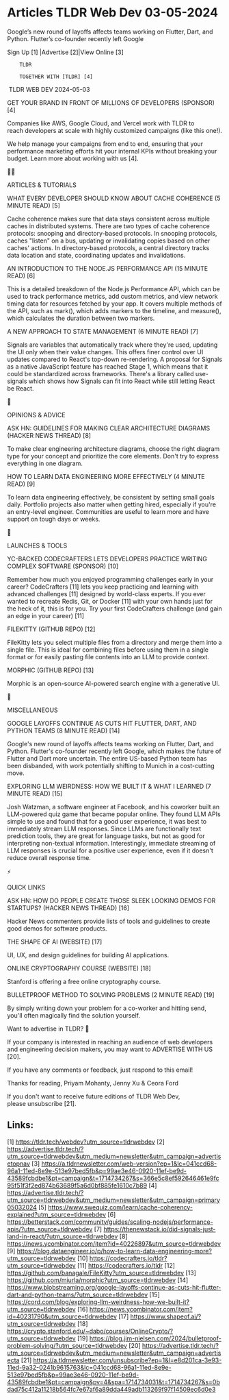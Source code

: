 # Articles TLDR Web Dev 03-05-2024

Google’s new round of layoffs affects teams working on Flutter,
Dart, and Python. Flutter’s co-founder recently left Google  

 Sign Up [1] |Advertise [2]|View Online [3] 

		TLDR 

		TOGETHER WITH [TLDR] [4]

 TLDR WEB DEV 2024-05-03

 GET YOUR BRAND IN FRONT OF MILLIONS OF DEVELOPERS (SPONSOR) [4] 

 Companies like AWS, Google Cloud, and Vercel work with TLDR to
reach developers at scale with highly customized campaigns (like
this one!).

We help manage your campaigns from end to end, ensuring that your
performance marketing efforts hit your internal KPIs without breaking
your budget. Learn more about working with us [4].

🧑‍💻 

ARTICLES & TUTORIALS

 WHAT EVERY DEVELOPER SHOULD KNOW ABOUT CACHE COHERENCE (5 MINUTE
READ) [5] 

 Cache coherence makes sure that data stays consistent across multiple
caches in distributed systems. There are two types of cache coherence
protocols: snooping and directory-based protocols. In snooping
protocols, caches "listen" on a bus, updating or invalidating copies
based on other caches' actions. In directory-based protocols, a
central directory tracks data location and state, coordinating updates
and invalidations. 

 AN INTRODUCTION TO THE NODE.JS PERFORMANCE API (15 MINUTE READ) [6] 

 This is a detailed breakdown of the Node.js Performance API, which
can be used to track performance metrics, add custom metrics, and view
network timing data for resources fetched by your app. It covers
multiple methods of the API, such as mark(), which adds markers to the
timeline, and measure(), which calculates the duration between two
markers. 

 A NEW APPROACH TO STATE MANAGEMENT (6 MINUTE READ) [7] 

 Signals are variables that automatically track where they're used,
updating the UI only when their value changes. This offers finer
control over UI updates compared to React's top-down re-rendering. A
proposal for Signals as a native JavaScript feature has reached Stage
1, which means that it could be standardized across frameworks.
There's a library called use-signals which shows how Signals can fit
into React while still letting React be React. 

🧠 

OPINIONS & ADVICE

 ASK HN: GUIDELINES FOR MAKING CLEAR ARCHITECTURE DIAGRAMS (HACKER
NEWS THREAD) [8] 

 To make clear engineering architecture diagrams, choose the right
diagram type for your concept and prioritize the core elements. Don't
try to express everything in one diagram. 

 HOW TO LEARN DATA ENGINEERING MORE EFFECTIVELY (4 MINUTE READ) [9] 

 To learn data engineering effectively, be consistent by setting small
goals daily. Portfolio projects also matter when getting hired,
especially if you're an entry-level engineer. Communities are useful
to learn more and have support on tough days or weeks. 

🚀 

LAUNCHES & TOOLS

 YC-BACKED CODECRAFTERS LETS DEVELOPERS PRACTICE WRITING COMPLEX
SOFTWARE (SPONSOR) [10] 

 Remember how much you enjoyed programming challenges early in your
career? CodeCrafters [11] lets you keep practicing and learning with
advanced challenges [11] designed by world-class experts. If you ever
wanted to recreate Redis, Git, or Docker [11] with your own hands just
for the heck of it, this is for you. Try your first CodeCrafters
challenge (and gain an edge in your career) [11] 

 FILEKITTY (GITHUB REPO) [12] 

 FileKitty lets you select multiple files from a directory and merge
them into a single file. This is ideal for combining files before
using them in a single format or for easily pasting file contents into
an LLM to provide context. 

 MORPHIC (GITHUB REPO) [13] 

 Morphic is an open-source AI-powered search engine with a generative
UI. 

🎁 

MISCELLANEOUS

 GOOGLE LAYOFFS CONTINUE AS CUTS HIT FLUTTER, DART, AND PYTHON TEAMS
(8 MINUTE READ) [14] 

 Google's new round of layoffs affects teams working on Flutter, Dart,
and Python. Flutter's co-founder recently left Google, which makes the
future of Flutter and Dart more uncertain. The entire US-based Python
team has been disbanded, with work potentially shifting to Munich in a
cost-cutting move. 

 EXPLORING LLM WEIRDNESS: HOW WE BUILT IT & WHAT I LEARNED (7 MINUTE
READ) [15] 

 Josh Watzman, a software engineer at Facebook, and his coworker built
an LLM-powered quiz game that became popular online. They found LLM
APIs simple to use and found that for a good user experience, it was
best to immediately stream LLM responses. Since LLMs are functionally
text prediction tools, they are great for language tasks, but not as
good for interpreting non-textual information. Interestingly,
immediate streaming of LLM responses is crucial for a positive user
experience, even if it doesn't reduce overall response time. 

⚡ 

QUICK LINKS

 ASK HN: HOW DO PEOPLE CREATE THOSE SLEEK LOOKING DEMOS FOR STARTUPS?
(HACKER NEWS THREAD) [16] 

 Hacker News commenters provide lists of tools and guidelines to
create good demos for software products. 

 THE SHAPE OF AI (WEBSITE) [17] 

 UI, UX, and design guidelines for building AI applications. 

 ONLINE CRYPTOGRAPHY COURSE (WEBSITE) [18] 

 Stanford is offering a free online cryptography course. 

 BULLETPROOF METHOD TO SOLVING PROBLEMS (2 MINUTE READ) [19] 

 By simply writing down your problem for a co-worker and hitting send,
you'll often magically find the solution yourself. 

Want to advertise in TLDR? 📰

 If your company is interested in reaching an audience of web
developers and engineering decision makers, you may want to ADVERTISE
WITH US [20]. 

 If you have any comments or feedback, just respond to this email! 

Thanks for reading, 
Priyam Mohanty, Jenny Xu & Ceora Ford 

If you don't want to receive future editions of TLDR Web Dev,
please unsubscribe [21]. 

 

Links:
------
[1] https://tldr.tech/webdev?utm_source=tldrwebdev
[2] https://advertise.tldr.tech/?utm_source=tldrwebdev&utm_medium=newsletter&utm_campaign=advertisetopnav
[3] https://a.tldrnewsletter.com/web-version?ep=1&lc=041ccd68-96a1-11ed-8e9e-513e97bed5fb&p=99ae3e46-0920-11ef-be9d-43589fcbdbe1&pt=campaign&t=1714734267&s=366e5c8ef592646461e9fc95f51f3f2ed874b63689f5a6d0bf885fe1610c7b89
[4] https://advertise.tldr.tech/?utm_source=tldrwebdev&utm_medium=newsletter&utm_campaign=primary05032024
[5] https://www.swequiz.com/learn/cache-coherency-explained?utm_source=tldrwebdev
[6] https://betterstack.com/community/guides/scaling-nodejs/performance-apis/?utm_source=tldrwebdev
[7] https://thenewstack.io/did-signals-just-land-in-react/?utm_source=tldrwebdev
[8] https://news.ycombinator.com/item?id=40226897&utm_source=tldrwebdev
[9] https://blog.dataengineer.io/p/how-to-learn-data-engineering-more?utm_source=tldrwebdev
[10] https://codecrafters.io/tldr?utm_source=tldrwebdev
[11] https://codecrafters.io/tldr
[12] https://github.com/banagale/FileKitty?utm_source=tldrwebdev
[13] https://github.com/miurla/morphic?utm_source=tldrwebdev
[14] https://www.blobstreaming.org/google-layoffs-continue-as-cuts-hit-flutter-dart-and-python-teams/?utm_source=tldrwebdev
[15] https://cord.com/blog/exploring-llm-weirdness-how-we-built-it?utm_source=tldrwebdev
[16] https://news.ycombinator.com/item?id=40231790&utm_source=tldrwebdev
[17] https://www.shapeof.ai/?utm_source=tldrwebdev
[18] https://crypto.stanford.edu/~dabo/courses/OnlineCrypto/?utm_source=tldrwebdev
[19] https://blog.jim-nielsen.com/2024/bulletproof-problem-solving/?utm_source=tldrwebdev
[20] https://advertise.tldr.tech/?utm_source=tldrwebdev&utm_medium=newsletter&utm_campaign=advertisecta
[21] https://a.tldrnewsletter.com/unsubscribe?ep=1&l=e8d201ca-3e93-11ed-9a32-0241b9615763&lc=041ccd68-96a1-11ed-8e9e-513e97bed5fb&p=99ae3e46-0920-11ef-be9d-43589fcbdbe1&pt=campaign&pv=4&spa=1714734031&t=1714734267&s=0bdad75c412a11218b564fc7e67af6a89dda449adb113269f97f14509ec6d0e3